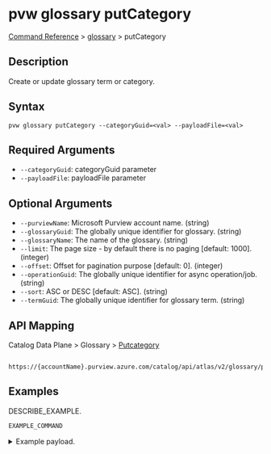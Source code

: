 # pvw glossary putCategory
[Command Reference](../../../README.md#command-reference) > [glossary](./main.md) > putCategory

## Description
Create or update glossary term or category.

## Syntax
```
pvw glossary putCategory --categoryGuid=<val> --payloadFile=<val>
```

## Required Arguments
- `--categoryGuid`: categoryGuid parameter
- `--payloadFile`: payloadFile parameter

## Optional Arguments
- `--purviewName`: Microsoft Purview account name. (string)
- `--glossaryGuid`: The globally unique identifier for glossary. (string)
- `--glossaryName`: The name of the glossary. (string)
- `--limit`: The page size - by default there is no paging [default: 1000]. (integer)
- `--offset`: Offset for pagination purpose [default: 0]. (integer)
- `--operationGuid`: The globally unique identifier for async operation/job. (string)
- `--sort`: ASC or DESC [default: ASC]. (string)
- `--termGuid`: The globally unique identifier for glossary term. (string)

## API Mapping
Catalog Data Plane > Glossary > [Putcategory]()
```
 https://{accountName}.purview.azure.com/catalog/api/atlas/v2/glossary/putCategory
```

## Examples
DESCRIBE_EXAMPLE.
```powershell
EXAMPLE_COMMAND
```
<details><summary>Example payload.</summary>
<p>

```json
PASTE_JSON_HERE
```
</p>
</details>